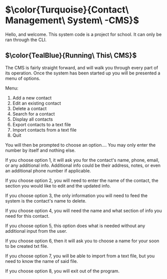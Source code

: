 # $\color{Turquoise}{Contact\ Management\ System\ -CMS\}$	

Hello, and welcome. This system code is a project for school. It can only be ran through the CLI. 

## $\color{TealBlue}{Running\ This\ CMS\}$	

The CMS is fairly straight forward, and will walk you through every part of its operation.
Once the system has been started up you will be presented a menu of options.

Menu:
1. Add a new contact
2. Edit an existing contact
3. Delete a contact
4. Search for a contact
5. Display all contacts
6. Export contacts to a text file
7. Import contacts from a text file 
8. Quit

You will then be prompted to choose an option....
You may only enter the number by itself and nothing else. 

If you choose option 1, it will ask you for the contact's name, phone, email, or any additional info.
Additional info could be their address, notes, or even an additional phone number if applicable.

If you choose option 2, you will need to enter the name of the contact, the section you would like to edit 
and the updated info. 

If you choose option 3, the only information you will need to feed the system is the contact's name to delete.

If you choose option 4, you will need the name and what section of info you need for this contact.

If you choose option 5, this option does what is needed without any additional input from the user.

If you choose option 6, then it will ask you to choose a name for your soon to be created txt file.

If you choose option 7, you will be able to import from a text file, but you need to know the name of said file.

If you choose option 8, you will exit out of the program.
